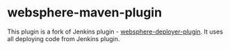 websphere-maven-plugin
=========================

This plugin is a fork of Jenkins plugin - [websphere-deployer-plugin](https://github.com/jenkinsci/websphere-deployer-plugin).
It uses all deploying code from Jenkins plugin.

